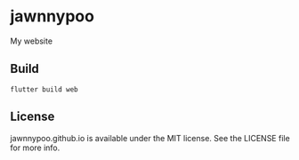 # jawnnypoo

My website

## Build
```
flutter build web
```

## License
jawnnypoo.github.io is available under the MIT license. See the LICENSE file for more info.
